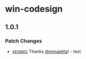 # win-codesign

## 1.0.1

### Patch Changes

- [`4830862`](https://github.com/electron-userland/electron-builder-binaries/commit/4830862671ec794f33e65b51a9f81358bae451c1) Thanks [@mmaietta](https://github.com/mmaietta)! - test
